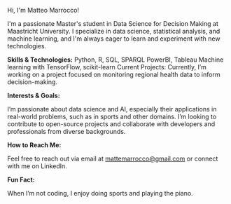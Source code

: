 Hi, I'm Matteo Marrocco!

I'm a passionate Master's student in Data Science for Decision Making at Maastricht University. I specialize in data science, statistical analysis, and machine learning, and I'm always eager to learn and experiment with new technologies.

**Skills & Technologies:**
Python, R, SQL, SPARQL
PowerBI, Tableau
Machine learning with TensorFlow, scikit-learn
Current Projects:
Currently, I’m working on a project focused on monitoring regional health data to inform decision-making.

**Interests & Goals:**

I’m passionate about data science and AI, especially their applications in real-world problems, such as in sports and other domains. I’m looking to contribute to open-source projects and collaborate with developers and professionals from diverse backgrounds.

**How to Reach Me:**

Feel free to reach out via email at mattemarrocco@gmail.com or connect with me on LinkedIn.

**Fun Fact:**

When I’m not coding, I enjoy doing sports and playing the piano.
